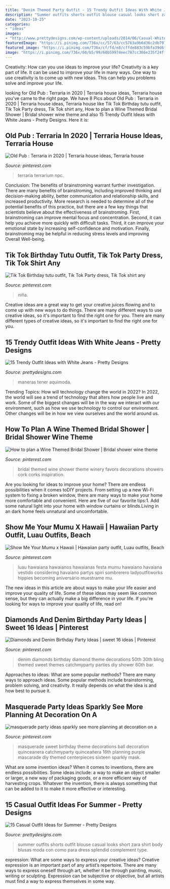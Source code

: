 ```yaml
---
title: "Denim Themed Party Outfit - 15 Trendy Outfit Ideas With White Jeans"
description: "Summer outfits shorts outfit blouse casual looks short zara shirt body blusas moda con como para dress splendid complement type"
date: "2023-10-25"
categories:
- "ideas"
images:
- "http://www.prettydesigns.com/wp-content/uploads/2014/06/Casual-White-Jeans-Outfit-Idea.jpg"
featuredImage: "https://i.pinimg.com/736x/cc/57/63/cc5763a9b6d36c2db7975c9ef638ede7--diamond-theme-diamond-party.jpg?b=t"
featured_image: "https://i.pinimg.com/736x/cf/fd/e8/cffde883c59bfa39d6fad954bacf1292--winery-bridal-showers-themed-bridal-showers.jpg"
image: "https://i.pinimg.com/736x/60/b5/99/60b59974eec787cc366e235f24ff345b.jpg"
---
```



Creativity: How can you use ideas to improve your life?
Creativity is a key part of life. It can be used to improve your life in many ways. One way to use creativity is to come up with new ideas. This can help you problems solve and improve your life.

	

		
looking for Old Pub : Terraria in 2020 | Terraria house ideas, Terraria house you've came to the right page. We have 8 Pics about Old Pub : Terraria in 2020 | Terraria house ideas, Terraria house like Tik Tok Birthday tutu outfit, Tik Tok Party dress, Tik Tok shirt any, How to plan a Wine Themed Bridal Shower | Bridal shower wine theme and also 15 Trendy Outfit Ideas with White Jeans - Pretty Designs. Here it is:
		
    
## Old Pub : Terraria In 2020 | Terraria House Ideas, Terraria House

<img loading=lazy src="https://i.pinimg.com/736x/a0/41/30/a0413077b4b4622996a95835bf8ac466.jpg" onerror="this.onerror=null;this.src='https://tse3.mm.bing.net/th?id=OIP.xjW5sSmhPTn4r6OVjuG0VwHaEg&amp;pid=15.1';" alt="Old Pub : Terraria in 2020 | Terraria house ideas, Terraria house">

_Source: pinterest.com_

>terraria terrarium npc. 

	

Conclusion: The benefits of brainstroming warrant further investigation.
There are many benefits of brainstroming, including improved thinking and decision-making ability, better communication and relationship skills, and increased productivity. More research is needed to determine all of the potential benefits of this practice, but there are a few key things that scientists believe about the effectiveness of brainstroming. First, brainstroming can improve mental focus and concentration. Second, it can help you achieve more quickly with difficult tasks. Third, it can improve your emotional state by increasing self-confidence and motivation. Finally, brainstroming may be helpful in reducing stress levels and improving Overall Well-being.

    
## Tik Tok Birthday Tutu Outfit, Tik Tok Party Dress, Tik Tok Shirt Any

<img loading=lazy src="https://i.pinimg.com/736x/44/16/84/4416840f5de852e54dbb8866c6cdcc88.jpg" onerror="this.onerror=null;this.src='https://tse2.mm.bing.net/th?id=OIP.wlrcWFJ5vyovKduhWbTwJwHaJ4&amp;pid=15.1';" alt="Tik Tok Birthday tutu outfit, Tik Tok Party dress, Tik Tok shirt any">

_Source: pinterest.com_

>niña. 

	

Creative ideas are a great way to get your creative juices flowing and to come up with new ways to do things. There are many different ways to use creative ideas, so it's important to find the right one for you. There are many different types of creative ideas, so it's important to find the right one for you.

    
## 15 Trendy Outfit Ideas With White Jeans - Pretty Designs

<img loading=lazy src="http://www.prettydesigns.com/wp-content/uploads/2014/06/Casual-White-Jeans-Outfit-Idea.jpg" onerror="this.onerror=null;this.src='https://tse3.mm.bing.net/th?id=OIP.ay8MfVdLy08rR86tAYynBAHaKy&amp;pid=15.1';" alt="15 Trendy Outfit Ideas with White Jeans - Pretty Designs">

_Source: prettydesigns.com_

>maneras tener aquimoda. 

	

Trending Topics: How will technology change the world in 2022?
In 2022, the world will see a trend of technology that alters how people live and work. Some of the biggest changes will be in the way we interact with our environment, such as how we use technology to control our environment. Other changes will be in how we view ourselves and the world around us.

    
## How To Plan A Wine Themed Bridal Shower | Bridal Shower Wine Theme

<img loading=lazy src="https://i.pinimg.com/736x/cf/fd/e8/cffde883c59bfa39d6fad954bacf1292--winery-bridal-showers-themed-bridal-showers.jpg" onerror="this.onerror=null;this.src='https://tse3.mm.bing.net/th?id=OIP.RHaqu2YtsUMBpVuV0USJVgHaJ6&amp;pid=15.1';" alt="How to plan a Wine Themed Bridal Shower | Bridal shower wine theme">

_Source: pinterest.com_

>bridal themed wine shower theme winery favors decorations showers cork corks inspiration. 

	

Are you looking for ideas to improve your home? There are endless possibilities when it comes toDIY projects. From setting up a new Wi-Fi system to fixing a broken window, there are many ways to make your home more comfortable and convenient. Here are five of our favorite tips:1. Add some natural light into your home with window curtains or blinds.Living in an dark home feels unnatural and uncomfortable.

    
## Show Me Your Mumu X Hawaii | Hawaiian Party Outfit, Luau Outfits, Beach

<img loading=lazy src="https://i.pinimg.com/736x/60/b5/99/60b59974eec787cc366e235f24ff345b.jpg" onerror="this.onerror=null;this.src='https://tse1.mm.bing.net/th?id=OIP.AF52xZJXtrAFP_FbMLVQFgHaLF&amp;pid=15.1';" alt="Show Me Your Mumu x Hawaii | Hawaiian party outfit, Luau outfits, Beach">

_Source: pinterest.com_

>luau hawaiana hawaianos hawaianas festa mumu hawaiano havaiana vestido considering havaiano partys spiri sombrerero ladyoutfitworks hippies becoming aniversário muestrame mu. 

	

The new ideas in this article are about ways to make your life easier and improve your quality of life. Some of these ideas may seem like common sense, but they can actually make a big difference in your life. If you're looking for ways to improve your quality of life, read on!

    
## Diamonds And Denim Birthday Party Ideas | Sweet 16 Ideas | Pinterest

<img loading=lazy src="https://i.pinimg.com/736x/cc/57/63/cc5763a9b6d36c2db7975c9ef638ede7--diamond-theme-diamond-party.jpg?b=t" onerror="this.onerror=null;this.src='https://tse3.mm.bing.net/th?id=OIP.tkYWM3ErKa5T_XrrwDO_DAHaJ3&amp;pid=15.1';" alt="Diamonds and Denim Birthday Party Ideas | sweet 16 ideas | Pinterest">

_Source: pinterest.com_

>denim diamonds birthday diamond theme decorations 50th 30th bling themed sweet themes catchmyparty parties diy shower 60th bar. 

	

Approaches to ideas: What are some popular methods?
There are many ways to approach ideas. Some popular methods include brainstorming, problem solving, and creativity. It really depends on what the idea is and how best to pursue it.

    
## Masquerade Party Ideas Sparkly See More Planning At Decoration On A

<img loading=lazy src="https://i.pinimg.com/736x/2e/13/71/2e137131ab394a48b02a5d5ca4b99120.jpg" onerror="this.onerror=null;this.src='https://tse4.mm.bing.net/th?id=OIP.j1ho4EBHZl_kyGSivUiOTgAAAA&amp;pid=15.1';" alt="masquerade party ideas sparkly see more planning at decoration on a">

_Source: pinterest.com_

>masquerade sweet birthday theme decorations ball decoration quinceanera catchmyparty quinceañera 16th planning purple mascarade diy themed centerpieces sixteen sparkly mask. 

	

What are some invention ideas?
When it comes to inventions, there are endless possibilities. Some ideas include: a way to make an object smaller or larger, a new way of packaging goods, or a more efficient way of harvesting crops. Whatever the invention, there is always something that can be added to it to make it more effective or interesting.

    
## 15 Casual Outfit Ideas For Summer - Pretty Designs

<img loading=lazy src="http://www.prettydesigns.com/wp-content/uploads/2014/05/White-Blouse-with-Black-Shorts.jpg" onerror="this.onerror=null;this.src='https://tse3.mm.bing.net/th?id=OIP.58prt0V9RygTdED_zTWFJQHaK3&amp;pid=15.1';" alt="15 Casual Outfit Ideas for Summer - Pretty Designs">

_Source: prettydesigns.com_

>summer outfits shorts outfit blouse casual looks short zara shirt body blusas moda con como para dress splendid complement type. 

	

expression: What are some ways to express your creative ideas?
Creative expression is an important part of any artist’s repertoire. There are many ways to express oneself through art, whether it be through painting, music, writing or sculpting. Expression can be subjective or objective, but all artists must find a way to express themselves in some way.

